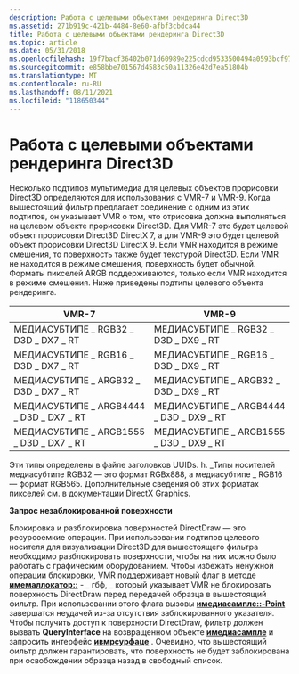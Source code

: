 ```yaml
---
description: Работа с целевыми объектами рендеринга Direct3D
ms.assetid: 271b919c-421b-4484-8e60-afbf3cbdca44
title: Работа с целевыми объектами рендеринга Direct3D
ms.topic: article
ms.date: 05/31/2018
ms.openlocfilehash: 19f7bacf36402b071d60989e225cdcd9533500494a0593bcf9753ddc06bb93ce
ms.sourcegitcommit: e858bbe701567d4583c50a11326e42d7ea51804b
ms.translationtype: MT
ms.contentlocale: ru-RU
ms.lasthandoff: 08/11/2021
ms.locfileid: "118650344"
---
```

# <a name="working-with-direct3d-render-targets"></a>Работа с целевыми объектами рендеринга Direct3D

Несколько подтипов мультимедиа для целевых объектов прорисовки Direct3D определяются для использования с VMR-7 и VMR-9. Когда вышестоящий фильтр предлагает соединение с одним из этих подтипов, он указывает VMR о том, что отрисовка должна выполняться на целевом объекте прорисовки Direct3D. Для VMR-7 это будет целевой объект прорисовки Direct3D DirectX 7, а для VMR-9 это будет целевой объект прорисовки Direct3D DirectX 9. Если VMR находится в режиме смешения, то поверхность также будет текстурой Direct3D. Если VMR не находится в режиме смешения, поверхность будет обычной. Форматы пикселей ARGB поддерживаются, только если VMR находится в режиме смешения. Ниже приведены подтипы целевого объекта рендеринга.



| VMR-7                                | VMR-9                                |
|--------------------------------------|--------------------------------------|
| МЕДИАСУБТИПЕ \_ RGB32 \_ D3D \_ DX7 \_ RT    | МЕДИАСУБТИПЕ \_ RGB32 \_ D3D \_ DX9 \_ RT    |
| МЕДИАСУБТИПЕ \_ RGB16 \_ D3D \_ DX7 \_ RT    | МЕДИАСУБТИПЕ \_ RGB16 \_ D3D \_ DX9 \_ RT    |
| МЕДИАСУБТИПЕ \_ ARGB32 \_ D3D \_ DX7 \_ RT   | МЕДИАСУБТИПЕ \_ ARGB32 \_ D3D \_ DX9 \_ RT   |
| МЕДИАСУБТИПЕ \_ ARGB4444 \_ D3D \_ DX7 \_ RT | МЕДИАСУБТИПЕ \_ ARGB4444 \_ D3D \_ DX9 \_ RT |
| МЕДИАСУБТИПЕ \_ ARGB1555 \_ D3D \_ DX7 \_ RT | МЕДИАСУБТИПЕ \_ ARGB1555 \_ D3D \_ DX9 \_ RT |



 

Эти типы определены в файле заголовков UUIDs. h. \_Типы носителей медиасубтипе RGB32 — это формат RGBx888, а медиасубтипе \_ RGB16 — формат RGB565. Дополнительные сведения об этих форматах пикселей см. в документации DirectX Graphics.

**Запрос незаблокированной поверхности**

Блокировка и разблокировка поверхностей DirectDraw — это ресурсоемкие операции. При использовании подтипов целевого носителя для визуализации Direct3D для вышестоящего фильтра необходимо разблокировать поверхности, чтобы на них можно было работать с графическим оборудованием. Чтобы избежать ненужной операции блокировки, VMR поддерживает новый флаг в методе [**имемаллокатор::**](/windows/desktop/api/Strmif/nf-strmif-imemallocator-getbuffer) - \_ гбф, \_ который указывает VMR не блокировать поверхность DirectDraw перед передачей образца в вышестоящий фильтр. При использовании этого флага вызовы [**имедиасампле::-Point**](/windows/desktop/api/Strmif/nf-strmif-imediasample-getpointer) завершатся неудачей из-за отсутствия заблокированного указателя. Чтобы получить доступ к поверхности DirectDraw, фильтр должен вызвать **QueryInterface** на возвращенном объекте [**имедиасампле**](/windows/desktop/api/Strmif/nn-strmif-imediasample) и запросить интерфейс [**ивмрсурфаце**](/windows/desktop/api/Strmif/nn-strmif-ivmrsurface) . Очевидно, что вышестоящий фильтр должен гарантировать, что поверхность не будет заблокирована при освобождении образца назад в свободный список.

 

 



